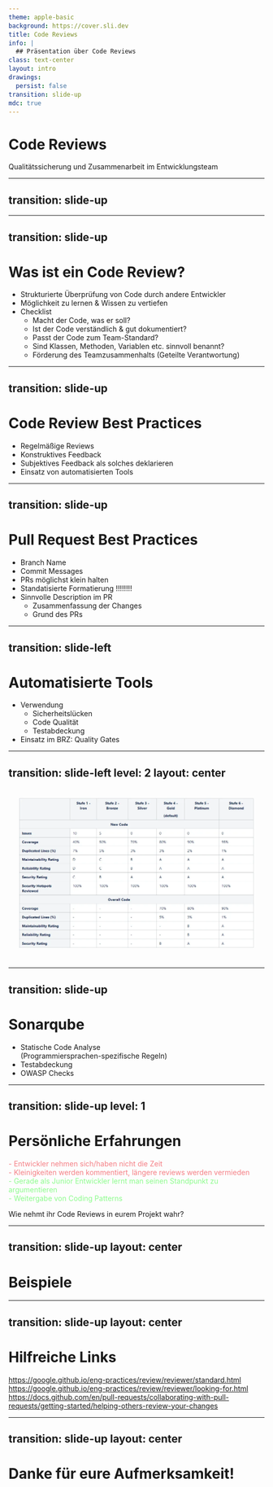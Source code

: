```yaml
---
theme: apple-basic
background: https://cover.sli.dev
title: Code Reviews
info: |
  ## Präsentation über Code Reviews
class: text-center
layout: intro
drawings:
  persist: false
transition: slide-up
mdc: true
---
```


# Code Reviews

Qualitätssicherung und Zusammenarbeit im Entwicklungsteam

<div class="abs-br m-6 text-xl">
  <a href="https://github.com/philippcou/code-review-presentation" target="_blank" class="slidev-icon-btn">
    <carbon:logo-github />
  </a>
</div>

---
transition: slide-up
---
<Toc />


---
transition: slide-up
---
# Was ist ein Code Review?

- Strukturierte Überprüfung von Code durch andere Entwickler
- Möglichkeit zu lernen & Wissen zu vertiefen
- Checklist
  - Macht der Code, was er soll?
  - Ist der Code verständlich & gut dokumentiert?
  - Passt der Code zum Team-Standard?
  - Sind Klassen, Methoden, Variablen etc. sinnvoll benannt?
  - Förderung des Teamzusammenhalts (Geteilte Verantwortung)

<!--

-->

---
transition: slide-up
---

# Code Review Best Practices

- Regelmäßige Reviews
- Konstruktives Feedback
- Subjektives Feedback als solches deklarieren
- Einsatz von automatisierten Tools

<!--
Üblicherweise bei jedem PR

Feedback positiv gestalten, verbesserungsvorschläge mitgeben

Subjektives Feedback "Nitpicks" als solche definieren

Einsatz von automatisierten tools als vorarbeit
-->

---
transition: slide-up
---

# Pull Request Best Practices

- Branch Name
- Commit Messages
- PRs möglichst klein halten
- Standatisierte Formatierung !!!!!!!!
- Sinnvolle Description im PR
  - Zusammenfassung der Changes
  - Grund des PRs

<!--
Branch Name und Commit Messages mit einem Ticket verlinkt, oder sehr aussagekräftiger Titel

Description vom Pull Request
-->


---
transition: slide-left
---

# Automatisierte Tools

- Verwendung
  - Sicherheitslücken
  - Code Qualität
  - Testabdeckung
- Einsatz im BRZ: Quality Gates

<!--
Vorteile: Erzeugen ein Minimum an Code Qualität, Entlastung der Entwickler, Kleinigkeiten werden of abgefangen, die häufigsten Sicherheitslücken werden erkannt
Nachteile: Verlängerung des Build Prozesses, Entwickler können sich genervt fühlen 
-->

---
transition: slide-left
level: 2
layout: center
---

<div style="padding: 20px;">
  <img src="./resources/qg.png" alt="Your Image" />
</div>

---
transition: slide-up
---

# Sonarqube

- Statische Code Analyse <br>(Programmiersprachen-spezifische Regeln)
- Testabdeckung
- OWASP Checks



---
transition: slide-up
level: 1
---

# Persönliche Erfahrungen

<v-clicks>
 <span style="color: #f57f85;">- Entwickler nehmen sich/haben nicht die Zeit</span>
 <br>
 <span style="color: #f57f85;">- Kleinigkeiten werden kommentiert, längere reviews werden vermieden</span>
  <br>
 <span style="color: #8dfc8d;">- Gerade als Junior Entwickler lernt man seinen Standpunkt zu argumentieren</span>
  <br>
 <span style="color: #8dfc8d;">- Weitergabe von Coding Patterns</span>
  <br>
  <p>Wie nehmt ihr Code Reviews in eurem Projekt wahr?</p>
</v-clicks>

<!--
Ausbau von Soft skills, förderung von kommunikation im Team
-->

---
transition: slide-up
layout: center
---

# Beispiele

---
transition: slide-up
layout: center
---

# Hilfreiche Links

https://google.github.io/eng-practices/review/reviewer/standard.html
<br>
https://google.github.io/eng-practices/review/reviewer/looking-for.html
<br>
https://docs.github.com/en/pull-requests/collaborating-with-pull-requests/getting-started/helping-others-review-your-changes


---
transition: slide-up
layout: center
---
# Danke für eure Aufmerksamkeit!